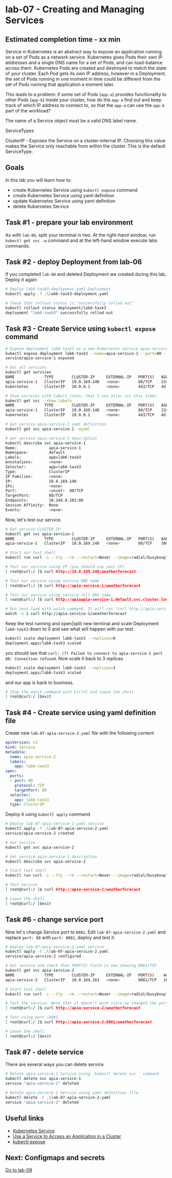 # lab-07 - Creating and Managing Services

## Estimated completion time - xx min

Service in Kubernetes is an abstract way to expose an application running on a set of Pods as a network service.
Kubernetes gives Pods their own IP addresses and a single DNS name for a set of Pods, and can load-balance across them.
Kubernetes Pods are created and destroyed to match the state of your cluster. Each Pod gets its own IP address, however in a Deployment, the set of Pods running in one moment in time could be different from the set of Pods running that application a moment later.

This leads to a problem: if some set of Pods (`app-a`) provides functionality to other Pods (`app-b`) inside your cluster, how do the `app-a` find out and keep track of which IP address to connect to, so that the `app-a` can use the `app-b` part of the workload?

The name of a Service object must be a valid DNS label name.

ServiceTypes

ClusterIP - Exposes the Service on a cluster-internal IP. Choosing this value makes the Service only reachable from within the cluster. This is the default ServiceType.

## Goals

In this lab you will learn how to:

* create Kubernetes Service using `kubectl expose` command
* create Kubernetes Service using yaml definition
* update Kubernetes Service using yaml definition
* delete Kubernetes Service

## Task #1 - prepare your lab environment

As with `lab-06`, split your terminal in two. At the right-hand window, run `kubectl get svc -w` command and at the left-hand window execute labs commands.

## Task #2 - deploy Deployment from lab-06

If you completed `lab-06` and deleted Deployment we created during this lab, Deploy it again

```bash
# Deploy lab6-task3-deployment.yaml Deployment
kubectl apply -f .\lab6-task3-deployment.yaml

# Check that rollout status is "successfully rolled out"
kubectl rollout status deployment/lab6-task3
deployment "lab6-task3" successfully rolled out
```

## Task #3 - Create Service using `kubectl expose` command

```bash
# Expose deployment lab6-task3 as a new Kubernetes service apia-service-1
kubectl expose deployment lab6-task3 --name=apia-service-1 --port=80 --target-port=80
service/apia-service-1 exposed

# Get all services 
kubectl get services 
NAME             TYPE        CLUSTER-IP     EXTERNAL-IP   PORT(S)   AGE
apia-service-1   ClusterIP   10.0.169.148   <none>        80/TCP    22m
kubernetes       ClusterIP   10.0.0.1       <none>        443/TCP   4d

# Show services with labels (note, that I use alias svc this time)
kubectl get svc --show-labels
NAME             TYPE        CLUSTER-IP     EXTERNAL-IP   PORT(S)   AGE    LABELS
apia-service-1   ClusterIP   10.0.169.148   <none>        80/TCP    22m    app=lab6-task3
kubernetes       ClusterIP   10.0.0.1       <none>        443/TCP   4d     component=apiserver,provider=kubernetes

# Get service apia-service-1 yaml definition
kubectl get svc apia-service-1 -oyaml

# Get service apia-service-1 description 
kubectl describe svc apia-service-1
Name:              apia-service-1
Namespace:         default
Labels:            app=lab6-task3
Annotations:       <none>
Selector:          app=lab6-task3
Type:              ClusterIP
IP Families:       <none>
IP:                10.0.169.148
IPs:               <none>
Port:              <unset>  80/TCP
TargetPort:        80/TCP
Endpoints:         10.244.0.103:80
Session Affinity:  None
Events:            <none>
```

Now, let's test our service.

```bash
# Get service CLUSTER-IP
kubectl get svc apia-service-1 
NAME             TYPE        CLUSTER-IP     EXTERNAL-IP   PORT(S)   AGE
apia-service-1   ClusterIP   10.0.169.148   <none>        80/TCP    30m

# Start our test shell
kubectl run curl -i --tty --rm --restart=Never --image=radial/busyboxplus:curl -- sh

# Test our service using IP (you should use your IP)
[ root@curl:/ ]$ curl http://10.0.169.148/weatherforecast

# Test our service using service DNS name
[ root@curl:/ ]$ curl http://apia-service-1/weatherforecast

# Test our service using service full DNS name
[ root@curl:/ ]$ curl http://apiaapia-service-1.default.svc.cluster.local/weatherforecast

# Run test load with watch command. It will run "curl http://apia-service-1/weatherforecast" command every second until we stop it
watch -n 1 curl http://apia-service-1/weatherforecast
```

Keep the test running and open|split new terminal and scale Deployment `lab6-task3` down to 0 and see what will happen with our test.

```bash
kubectl scale deployment lab6-task3 --replicas=0
deployment.apps/lab6-task3 scaled
```
you should see that `curl: (7) Failed to connect to apia-service-1 port 80: Connection refused`. Now scale it back to 3 replicas

```bash
kubectl scale deployment lab6-task3 --replicas=3
deployment.apps/lab6-task3 scaled
```
and our app is back to business.

```bash
# Stop the watch command with Ctrl+C and leave the shell
[ root@curl:/ ]$exit
```

## Task #4 - Create service using yaml definition file

Create new `lab-07-apia-service-2.yaml` file with the following content

```yaml
apiVersion: v1
kind: Service
metadata:
  name: apia-service-2
  labels:
    app: lab6-task3
spec:
  ports:
  - port: 80
    protocol: TCP
    targetPort: 80
  selector:
    app: lab6-task3
  type: ClusterIP
```

Deploy it using `kubectl apply` command

```bash
# Deploy lab-07-apia-service-2.yaml service
kubectl apply -f .\lab-07-apia-service-2.yaml
service/apia-service-2 created

# Get service 
kubectl get svc apia-service-2 

# Get service apia-service-1 description 
kubectl describe svc apia-service-2

# Start test shell
kubectl run curl -i --tty --rm --restart=Never --image=radial/busyboxplus:curl -- sh

# Test service
[ root@curl:/ ]$ curl http://apia-service-2/weatherforecast

# Leave the shell
[ root@curl:/ ]$exit
```

## Task #6 - change service port

Now let's change Service port to `8081`. Edit `lab-07-apia-service-2.yaml` and replace `port: 80` with `port: 8081`, deploy and test it.

```bash
# Deploy lab-07-apia-service-2.yaml service
kubectl apply -f .\lab-07-apia-service-2.yaml
service/apia-service-2 configured

# Get service and check that PORT(S) field is now showing 8081/TCP 
kubectl get svc apia-service-2 
NAME             TYPE        CLUSTER-IP     EXTERNAL-IP   PORT(S)    AGE
apia-service-2   ClusterIP   10.0.164.163   <none>        8081/TCP   16m

# Start test shell
kubectl run curl -i --tty --rm --restart=Never --image=radial/busyboxplus:curl -- sh

# Test the service. Note that it doesn't work since we changed the port
[ root@curl:/ ]$ curl http://apia-service-2/weatherforecast

# Test using port :8081
[ root@curl:/ ]$ curl http://apia-service-2:8081/weatherforecast

# Leave the shell
[ root@curl:/ ]$exit
```

## Task #7 - delete service

There are several ways you can delete service

```bash
# Delete apia-service-1 Service using `kubectl delete svc ` command
kubectl delete svc apia-service-1
service "apia-service-1" deleted

# Delete apia-service-2 Service using yaml definition file
kubectl delete -f .\lab-07-apia-service-2.yaml
service "apia-service-2" deleted
```

## Useful links

* [Kubernetes Service](https://kubernetes.io/docs/concepts/services-networking/service/)
* [Use a Service to Access an Application in a Cluster](https://kubernetes.io/docs/tasks/access-application-cluster/service-access-application-cluster/)
* [kubectl expose](https://kubernetes.io/docs/reference/generated/kubectl/kubectl-commands#expose)

## Next: Configmaps and secrets

[Go to lab-08](../lab-08/readme.md)
